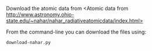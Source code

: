 Download the atomic data from
<Atomic data from http://www.astronomy.ohio-state.edu/~nahar/nahar_radiativeatomicdata/index.html>

From the command-line you can download the files using:
```sh
download-nahar.py
```
